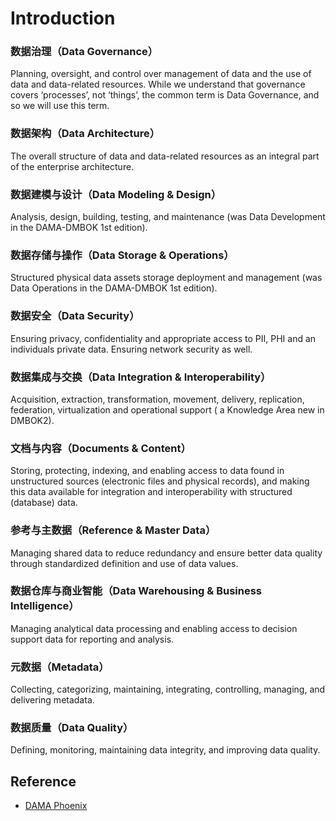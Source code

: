 # Introduction

### 数据治理（Data Governance）

Planning, oversight, and control over management of data and the use of data and data-related resources. While we understand that governance covers ‘processes’, not ‘things’, the common term is Data Governance, and so we will use this term.

### 数据架构（Data Architecture）

The overall structure of data and data-related resources as an integral part of the enterprise architecture.

### 数据建模与设计（Data Modeling & Design）

Analysis, design, building, testing, and maintenance (was Data Development in the DAMA-DMBOK 1st edition).

### 数据存储与操作（Data Storage & Operations）

Structured physical data assets storage deployment and management (was Data Operations in the DAMA-DMBOK 1st edition).

### 数据安全（Data Security）

Ensuring privacy, confidentiality and appropriate access to PII, PHI and an individuals private data. Ensuring network security as well.

### 数据集成与交换（Data Integration & Interoperability）

Acquisition, extraction, transformation, movement, delivery, replication, federation, virtualization and operational support ( a Knowledge Area new in DMBOK2).

### 文档与内容（Documents & Content）

Storing, protecting, indexing, and enabling access to data found in unstructured sources (electronic files and physical records), and making this data available for integration and interoperability with structured (database) data.

### 参考与主数据（Reference & Master Data）

Managing shared data to reduce redundancy and ensure better data quality through standardized definition and use of data values.

### 数据仓库与商业智能（Data Warehousing & Business Intelligence）

Managing analytical data processing and enabling access to decision support data for reporting and analysis.

### 元数据（Metadata）

Collecting, categorizing, maintaining, integrating, controlling, managing, and delivering metadata.

### 数据质量（Data Quality）

Defining, monitoring, maintaining data integrity, and improving data quality.

## Reference

*  [DAMA Phoenix](http://dama-phoenix.org/)